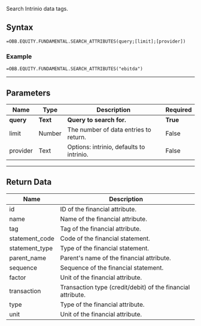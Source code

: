 <!-- markdownlint-disable MD041 -->

Search Intrinio data tags.

## Syntax

```excel wordwrap
=OBB.EQUITY.FUNDAMENTAL.SEARCH_ATTRIBUTES(query;[limit];[provider])
```

### Example

```excel wordwrap
=OBB.EQUITY.FUNDAMENTAL.SEARCH_ATTRIBUTES("ebitda")
```

---

## Parameters

| Name | Type | Description | Required |
| ---- | ---- | ----------- | -------- |
| **query** | **Text** | **Query to search for.** | **True** |
| limit | Number | The number of data entries to return. | False |
| provider | Text | Options: intrinio, defaults to intrinio. | False |

---

## Return Data

| Name | Description |
| ---- | ----------- |
| id | ID of the financial attribute.  |
| name | Name of the financial attribute.  |
| tag | Tag of the financial attribute.  |
| statement_code | Code of the financial statement.  |
| statement_type | Type of the financial statement.  |
| parent_name | Parent's name of the financial attribute.  |
| sequence | Sequence of the financial statement.  |
| factor | Unit of the financial attribute.  |
| transaction | Transaction type (credit/debit) of the financial attribute.  |
| type | Type of the financial attribute.  |
| unit | Unit of the financial attribute.  |
